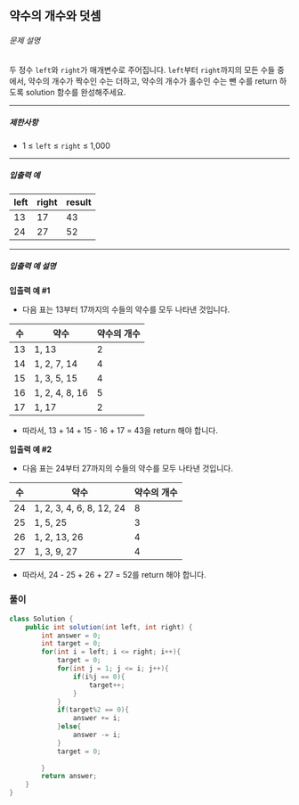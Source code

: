 ## 약수의 개수와 덧셈

###### 문제 설명

두 정수 `left`와 `right`가 매개변수로 주어집니다. `left`부터 `right`까지의 모든 수들 중에서, 약수의 개수가 짝수인 수는 더하고, 약수의 개수가 홀수인 수는 뺀 수를 return 하도록 solution 함수를 완성해주세요.

---

##### 제한사항

- 1 ≤ `left` ≤ `right` ≤ 1,000

---

##### 입출력 예

|left|right|result|
|---|---|---|
|13|17|43|
|24|27|52|

---

##### 입출력 예 설명

**입출력 예 #1**

- 다음 표는 13부터 17까지의 수들의 약수를 모두 나타낸 것입니다.

|수|약수|약수의 개수|
|---|---|---|
|13|1, 13|2|
|14|1, 2, 7, 14|4|
|15|1, 3, 5, 15|4|
|16|1, 2, 4, 8, 16|5|
|17|1, 17|2|

- 따라서, 13 + 14 + 15 - 16 + 17 = 43을 return 해야 합니다.

**입출력 예 #2**

- 다음 표는 24부터 27까지의 수들의 약수를 모두 나타낸 것입니다.

|수|약수|약수의 개수|
|---|---|---|
|24|1, 2, 3, 4, 6, 8, 12, 24|8|
|25|1, 5, 25|3|
|26|1, 2, 13, 26|4|
|27|1, 3, 9, 27|4|

- 따라서, 24 - 25 + 26 + 27 = 52를 return 해야 합니다.

### 풀이

```java
class Solution {
    public int solution(int left, int right) {
        int answer = 0;
        int target = 0;
        for(int i = left; i <= right; i++){
            target = 0;
            for(int j = 1; j <= i; j++){
                if(i%j == 0){
                    target++;
                }
            }
            if(target%2 == 0){
                answer += i;
            }else{
                answer -= i;
            }
            target = 0;
            
        }
        return answer;
    }
}
```